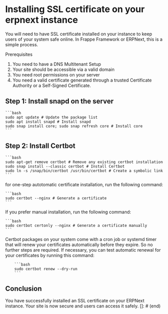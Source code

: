 # Installing SSL certificate on your erpnext instance

You will need to have SSL certificate installed on your instance to keep users of your system safe online. In Frappe Framework or ERPNext, this is a simple process.

Prerequisites

1. You need to have a DNS Multitenant Setup
2. Your site should be accessible via a valid domain
3. You need root permissions on your server
4. You need a valid certificate generated through a trusted Certificate Authority or a Self-Signed Certificate.

## Step 1: Install snapd on the server

    ```bash
    sudo apt update # Update the package list
    sudo apt install snapd # Install snapd
    sudo snap install core; sudo snap refresh core # Install core
    ```

## Step 2: Install Certbot

    ```bash
    sudo apt-get remove certbot # Remove any existing certbot installation
    sudo snap install --classic certbot # Install Certbot
    sudo ln -s /snap/bin/certbot /usr/bin/certbot # Create a symbolic link
    ```

for one-step autotomatic certificate installation, run the following command:

    ```bash
    sudo certbot --nginx # Generate a certificate
    ```

If you prefer manual installation, run the following command:

    ```bash
    sudo certbot certonly --nginx # Generate a certificate manually
    ```
Certbot packages on your system come with a cron job or systemd timer that will renew your certificates automatically before they expire. So no further steps are required. If necessary, you can test automatic renewal for your certificates by running this command:

        ```bash
        sudo certbot renew --dry-run
        ```

## Conclusion

You have successfully installed an SSL certificate on your ERPNext instance. Your site is now secure and users can access it safely.
[]: # (end)